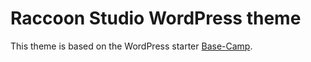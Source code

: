 # Raccoon Studio WordPress theme

This theme is based on the WordPress starter [Base-Camp](https://github.com/suomato/base-camp).
